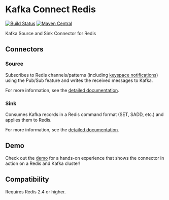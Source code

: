 # Kafka Connect Redis
[![Build Status](https://github.com/jaredpetersen/kafka-connect-redis/workflows/Release/badge.svg)](https://github.com/jaredpetersen/kafka-connect-redis/actions)
[![Maven Central](https://maven-badges.herokuapp.com/maven-central/io.github.jaredpetersen/kafka-connect-redis/badge.svg)](https://maven-badges.herokuapp.com/maven-central/io.github.jaredpetersen/kafka-connect-redis)

Kafka Source and Sink Connector for Redis

## Connectors
### Source
Subscribes to Redis channels/patterns (including [keyspace notifications](https://redis.io/topics/notifications)) using the Pub/Sub feature and writes the received messages to Kafka.

For more information, see the [detailed documentation](/docs/connectors/SOURCE.md).

### Sink
Consumes Kafka records in a Redis command format (SET, SADD, etc.) and applies them to Redis.

For more information, see the [detailed documentation](/docs/connectors/SINK.md).

## Demo
Check out the [demo](/docs/demo) for a hands-on experience that shows the connector in action on a Redis and Kafka cluster!

## Compatibility
Requires Redis 2.4 or higher.
